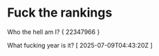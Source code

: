 # Fuck the rankings

Who the hell am I?
{ 22347966 }

What fucking year is it?
[ 2025-07-09T04:43:20Z ]
